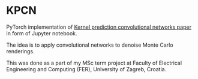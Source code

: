# KPCN
PyTorch implementation of [Kernel prediction convolutional networks paper](http://drz.disneyresearch.com/~jnovak/publications/KPCN/) in form of Jupyter notebook.

The idea is to apply convolutional networks to denoise Monte Carlo renderings.

This was done as a part of my MSc term project at Faculty of Electrical Engineering and Computing (FER),
University of Zagreb, Croatia.
